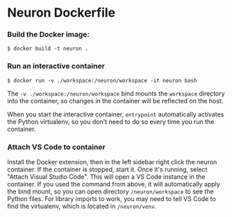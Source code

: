 # Neuron Dockerfile

### Build the Docker image:
```
$ docker build -t neuron .
```

### Run an interactive container
```
$ docker run -v ./workspace:/neuron/workspace -it neuron bash
```

The `-v ./workspace:/neuron/workspace` bind mounts the `workspace` directory
into the container, so changes in the container will be reflected on the host.

When you start the interactive container, `entrypoint` automatically activates
the Python virtualenv, so you don't need to do so every time you run the
container.

### Attach VS Code to container

Install the Docker extension, then in the left sidebar right click the neuron
container. If the container is stopped, start it. Once it's running, select
"Attach Visual Studio Code". This will open a VS Code instance in the container.
If you used the command from above, it will automatically apply the bind mount,
so you can open directory `/neuron/workspace` to see the Python files. For
library imports to work, you may need to tell VS Code to find the virtualenv,
which is located in `/neuron/venv`.
